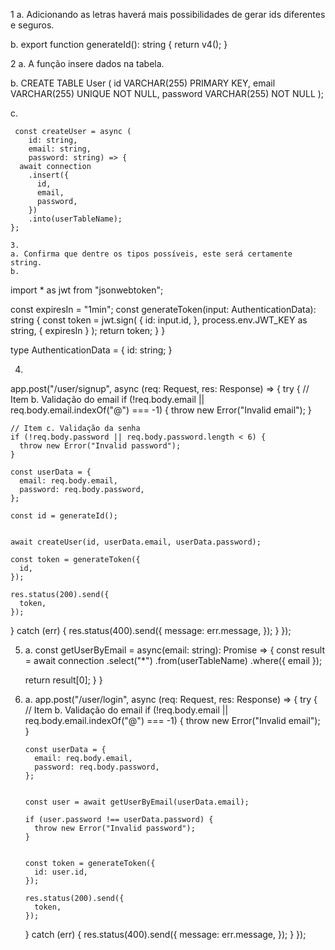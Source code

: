 1
a. Adicionando as letras haverá mais possibilidades de gerar ids diferentes e seguros.

b.
export function generateId(): string {
return v4();
}

2
a.
A função insere dados na tabela.

b.
CREATE TABLE User (
id VARCHAR(255) PRIMARY KEY,
email VARCHAR(255) UNIQUE NOT NULL,
password VARCHAR(255) NOT NULL
);

c.

     const createUser = async (
    	id: string,
    	email: string,
    	password: string) => {
      await connection
        .insert({
          id,
          email,
          password,
        })
        .into(userTableName);
    };

    3.
    a. Confirma que dentre os tipos possíveis, este será certamente string.
    b.

import \* as jwt from "jsonwebtoken";

const expiresIn = "1min";
const generateToken(input: AuthenticationData): string {
const token = jwt.sign(
{
id: input.id,
},
process.env.JWT_KEY as string,
{
expiresIn
}
);
return token;
}
}

type AuthenticationData = {
id: string;
}

4.

app.post("/user/signup", async (req: Request, res: Response) => {
try {
// Item b. Validação do email
if (!req.body.email || req.body.email.indexOf("@") === -1) {
throw new Error("Invalid email");
}

    // Item c. Validação da senha
    if (!req.body.password || req.body.password.length < 6) {
      throw new Error("Invalid password");
    }

    const userData = {
      email: req.body.email,
      password: req.body.password,
    };

    const id = generateId();


    await createUser(id, userData.email, userData.password);

    const token = generateToken({
      id,
    });

    res.status(200).send({
      token,
    });

} catch (err) {
res.status(400).send({
message: err.message,
});
}
});

5.  a.
    const getUserByEmail = async(email: string): Promise<any> => {
    const result = await connection
    .select("\*")
    .from(userTableName)
    .where({ email });

    return result[0];
    }
    }

6.  a.
    app.post("/user/login", async (req: Request, res: Response) => {
    try {
    // Item b. Validação do email
    if (!req.body.email || req.body.email.indexOf("@") === -1) {
    throw new Error("Invalid email");
    }

        const userData = {
          email: req.body.email,
          password: req.body.password,
        };


        const user = await getUserByEmail(userData.email);

        if (user.password !== userData.password) {
          throw new Error("Invalid password");
        }


        const token = generateToken({
          id: user.id,
        });

        res.status(200).send({
          token,
        });

    } catch (err) {
    res.status(400).send({
    message: err.message,
    });
    }
    });
